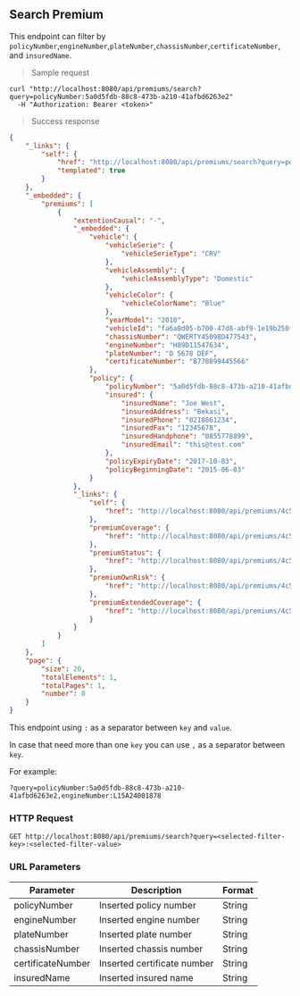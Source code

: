 ## Search Premium

This endpoint can filter by <code>policyNumber</code>,<code>engineNumber</code>,<code>plateNumber</code>,<code>chassisNumber</code>,<code>certificateNumber</code>, and <code>insuredName</code>.

> Sample request

```shell
curl "http://localhost:8080/api/premiums/search?query=policyNumber:5a0d5fdb-88c8-473b-a210-41afbd6263e2"
  -H "Authorization: Bearer <token>"
```

> Success response

```json
{
    "_links": {
        "self": {
            "href": "http://localhost:8080/api/premiums/search?query=policyNumber:5a0d5fdb-88c8-473b-a210-41afbd6263e2{&page,size,sort}",
            "templated": true
        }
    },
    "_embedded": {
        "premiums": [
            {
                "extentionCausal": "-",
                "_embedded": {
                    "vehicle": {
                        "vehicleSerie": {
                            "vehicleSerieType": "CRV"
                        },
                        "vehicleAssembly": {
                            "vehicleAssemblyType": "Domestic"
                        },
                        "vehicleColor": {
                            "vehicleColorName": "Blue"
                        },
                        "yearModel": "2010",
                        "vehicleId": "fa6a0d05-b700-47d8-abf9-1e19b250fd71",
                        "chassisNumber": "QWERTY45098D477543",
                        "engineNumber": "H89D11547634",
                        "plateNumber": "D 5678 DEF",
                        "certificateNumber": "B778899445566"
                    },
                    "policy": {
                        "policyNumber": "5a0d5fdb-88c8-473b-a210-41afbd6263e2",
                        "insured": {
                            "insuredName": "Joe West",
                            "insuredAddress": "Bekasi",
                            "insuredPhone": "0218861234",
                            "insuredFax": "12345678",
                            "insuredHandphone": "0855778899",
                            "insuredEmail": "this@test.com"
                        },
                        "policyExpiryDate": "2017-10-03",
                        "policyBeginningDate": "2015-06-03"
                    }
                },
                "_links": {
                    "self": {
                        "href": "http://localhost:8080/api/premiums/4c5977df-3cdd-49c1-a0d4-e0c147e8df80"
                    },
                    "premiumCoverage": {
                        "href": "http://localhost:8080/api/premiums/4c5977df-3cdd-49c1-a0d4-e0c147e8df80/premiumCoverage"
                    },
                    "premiumStatus": {
                        "href": "http://localhost:8080/api/premiums/4c5977df-3cdd-49c1-a0d4-e0c147e8df80/premiumStatus"
                    },
                    "premiumOwnRisk": {
                        "href": "http://localhost:8080/api/premiums/4c5977df-3cdd-49c1-a0d4-e0c147e8df80/premiumOwnRisk"
                    },
                    "premiumExtendedCoverage": {
                        "href": "http://localhost:8080/api/premiums/4c5977df-3cdd-49c1-a0d4-e0c147e8df80/premiumExtendedCoverage"
                    }
                }
            }
        ]
    },
    "page": {
        "size": 20,
        "totalElements": 1,
        "totalPages": 1,
        "number": 0
    }
}
```

This endpoint using <code>:</code> as a separator between <code>key</code> and <code>value</code>.

In case that need more than one <code>key</code> you can use <code>,</code> as a separator between <code>key</code>.

For example:

`?query=policyNumber:5a0d5fdb-88c8-473b-a210-41afbd6263e2,engineNumber:L15A24001878`

### HTTP Request

`GET http://localhost:8080/api/premiums/search?query=<selected-filter-key>:<selected-filter-value>`

### URL Parameters

Parameter | Description | Format
--------- | ----------- | ------
policyNumber | Inserted policy number | String
engineNumber | Inserted engine number | String
plateNumber | Inserted plate number | String
chassisNumber | Inserted chassis number | String
certificateNumber | Inserted certificate number | String
insuredName | Inserted insured name | String